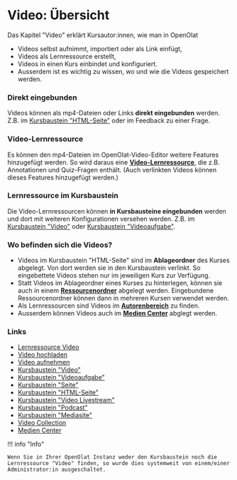 # Video: Übersicht

Das Kapitel "Video" erklärt Kursautor:innen, wie man in OpenOlat

* Videos selbst aufnimmt, importiert oder als Link einfügt,
* Videos als Lernressource erstellt,
* Videos in einen Kurs einbindet und konfiguriert.
* Ausserdem ist es wichtig zu wissen, wo und wie die Videos gespeichert werden.

### Direkt eingebunden
Videos können als mp4-Dateien oder Links **direkt eingebunden** werden. Z.B. im [Kursbaustein "HTML-Seite"](Course_Element_Single_Page.de.md) oder im Feedback zu einer Frage.

### Video-Lernressource
Es können den mp4-Dateien im OpenOlat-Video-Editor weitere Features hinzugefügt werden. So wird daraus eine [**Video-Lernressource**](Learning_resource_Video.de.md), die z.B. Annotationen und Quiz-Fragen enthält. (Auch verlinkten Videos können dieses Features hinzugefügt werden.)

### Lernressource im Kursbaustein
Die Video-Lernressourcen können **in Kursbausteine eingebunden** werden und dort mit weiteren Konfigurationen versehen werden. Z.B. im [Kursbaustein "Video"](Course_Element_Video.de.md) oder [Kursbaustein "Videoaufgabe"](Course_Element_Video_Task.de.md).

### Wo befinden sich die Videos?
* Videos im Kursbaustein "HTML-Seite" sind im **Ablageordner** des Kurses abgelegt. Von dort werden sie in den Kursbaustein verlinkt. So eingebettete Videos stehen nur im jeweiligen Kurs zur Verfügung. 
* Statt Videos im Ablageordner eines Kurses zu hinterlegen, können sie auch in einem [**Ressourcenordner**](../learningresources/Course_Settings.de.md#ressourcenordner-einbinden) abgelegt werden. Eingebundene Ressourcenordner können dann in mehreren Kursen verwendet werden.
* Als Lernressourcen sind Videos im [**Autorenbereich**](../area_modules/Authoring.de.md) zu finden.
* Ausserdem können Videos auch im [**Medien Center**](../personal_menu/Media_Center.de.md) abglegt werden.


### Links

* [Lernressource Video](Learning_resource_Video.de.md)
* [Video hochladen](Video_Upload.de.md)
* [Video aufnehmen](Video_Recording.de.md)
* [Kursbaustein "Video"](Course_Element_Video.de.md)
* [Kursbaustein "Videoaufgabe"](Course_Element_Video_Task.de.md)
* [Kursbaustein "Seite"](Course_Element_Page.de.md)
* [Kursbaustein "HTML-Seite"](Course_Element_Single_Page.de.md)
* [Kursbaustein "Video Livestream"](Course_Element_Video_Livestream.de.md)
* [Kursbaustein "Podcast"](Course_Element_Podcast.de.md)
* [Kursbaustein "Mediasite"](Course_Element_Mediasite.de.md)
* [Video Collection](Learning_resource_Video.de.md#menu-video-collection)
* [Medien Center](../personal_menu/Media_Center.de.md)


!!! info "Info"

    Wenn Sie in Ihrer OpenOlat Instanz weder den Kursbaustein noch die Lernressource "Video" finden, so wurde dies systemweit von einem/einer Administrator:in ausgeschaltet.

